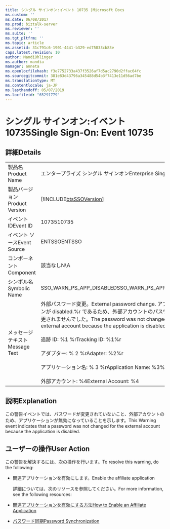 ```yaml
---
title: シングル サインオン:イベント 10735 |Microsoft Docs
ms.custom: ''
ms.date: 06/08/2017
ms.prod: biztalk-server
ms.reviewer: ''
ms.suite: ''
ms.tgt_pltfrm: ''
ms.topic: article
ms.assetid: 31c791c6-1901-4441-b329-ed75833cb83e
caps.latest.revision: 10
author: MandiOhlinger
ms.author: mandia
manager: anneta
ms.openlocfilehash: f3e7752733a437f3526af7d5ac2790d2ffac64fc
ms.sourcegitcommit: 381e83d43796a345488d54b3f7413e11d56ad7be
ms.translationtype: MT
ms.contentlocale: ja-JP
ms.lasthandoff: 05/07/2019
ms.locfileid: "65291779"
---
```

# <a name="single-sign-on-event-10735"></a><span data-ttu-id="d36e2-102">シングル サインオン:イベント 10735</span><span class="sxs-lookup"><span data-stu-id="d36e2-102">Single Sign-On: Event 10735</span></span>
## <a name="details"></a><span data-ttu-id="d36e2-103">詳細</span><span class="sxs-lookup"><span data-stu-id="d36e2-103">Details</span></span>  

|                 |                                                                                                                                                                                                                                                    |
|-----------------|----------------------------------------------------------------------------------------------------------------------------------------------------------------------------------------------------------------------------------------------------|
|  <span data-ttu-id="d36e2-104">製品名</span><span class="sxs-lookup"><span data-stu-id="d36e2-104">Product Name</span></span>   |                                                                                                             <span data-ttu-id="d36e2-105">エンタープライズ シングル サインオン</span><span class="sxs-lookup"><span data-stu-id="d36e2-105">Enterprise Single Sign-On</span></span>                                                                                                              |
| <span data-ttu-id="d36e2-106">製品バージョン</span><span class="sxs-lookup"><span data-stu-id="d36e2-106">Product Version</span></span> |                                                                                             [!INCLUDE[btsSSOVersion](../includes/btsssoversion-md.md)]                                                                                             |
|    <span data-ttu-id="d36e2-107">イベント ID</span><span class="sxs-lookup"><span data-stu-id="d36e2-107">Event ID</span></span>     |                                                                                                                       <span data-ttu-id="d36e2-108">10735</span><span class="sxs-lookup"><span data-stu-id="d36e2-108">10735</span></span>                                                                                                                        |
|  <span data-ttu-id="d36e2-109">イベント ソース</span><span class="sxs-lookup"><span data-stu-id="d36e2-109">Event Source</span></span>   |                                                                                                                       <span data-ttu-id="d36e2-110">ENTSSO</span><span class="sxs-lookup"><span data-stu-id="d36e2-110">ENTSSO</span></span>                                                                                                                       |
|    <span data-ttu-id="d36e2-111">コンポーネント</span><span class="sxs-lookup"><span data-stu-id="d36e2-111">Component</span></span>    |                                                                                                                        <span data-ttu-id="d36e2-112">該当なし</span><span class="sxs-lookup"><span data-stu-id="d36e2-112">N\A</span></span>                                                                                                                         |
|  <span data-ttu-id="d36e2-113">シンボル名</span><span class="sxs-lookup"><span data-stu-id="d36e2-113">Symbolic Name</span></span>  |                                                                                                              <span data-ttu-id="d36e2-114">SSO_WARN_PS_APP_DISABLED</span><span class="sxs-lookup"><span data-stu-id="d36e2-114">SSO_WARN_PS_APP_DISABLED</span></span>                                                                                                              |
|  <span data-ttu-id="d36e2-115">メッセージ テキスト</span><span class="sxs-lookup"><span data-stu-id="d36e2-115">Message Text</span></span>   | <span data-ttu-id="d36e2-116">外部パスワード変更。</span><span class="sxs-lookup"><span data-stu-id="d36e2-116">External password change.</span></span> <span data-ttu-id="d36e2-117">アプリケーションが disabled.%r であるため、外部アカウントのパスワードが変更されませんでした。</span><span class="sxs-lookup"><span data-stu-id="d36e2-117">The password was not changed for the external account because the application is disabled.%r</span></span><br /><br /> <span data-ttu-id="d36e2-118">追跡 ID: %1 %r</span><span class="sxs-lookup"><span data-stu-id="d36e2-118">Tracking ID: %1%r</span></span><br /><br /> <span data-ttu-id="d36e2-119">アダプター: % 2 %r</span><span class="sxs-lookup"><span data-stu-id="d36e2-119">Adapter: %2%r</span></span><br /><br /> <span data-ttu-id="d36e2-120">アプリケーション名: % 3 %r</span><span class="sxs-lookup"><span data-stu-id="d36e2-120">Application Name: %3%r</span></span><br /><br /> <span data-ttu-id="d36e2-121">外部アカウント: %4</span><span class="sxs-lookup"><span data-stu-id="d36e2-121">External Account: %4</span></span> |

## <a name="explanation"></a><span data-ttu-id="d36e2-122">説明</span><span class="sxs-lookup"><span data-stu-id="d36e2-122">Explanation</span></span>  
 <span data-ttu-id="d36e2-123">この警告イベントでは、パスワードが変更されていないこと、外部アカウントのため、アプリケーションが無効になっていることを示します。</span><span class="sxs-lookup"><span data-stu-id="d36e2-123">This Warning event indicates that a password was not changed for the external account because the application is disabled.</span></span>  

## <a name="user-action"></a><span data-ttu-id="d36e2-124">ユーザーの操作</span><span class="sxs-lookup"><span data-stu-id="d36e2-124">User Action</span></span>  
 <span data-ttu-id="d36e2-125">この警告を解決するには、次の操作を行います。</span><span class="sxs-lookup"><span data-stu-id="d36e2-125">To resolve this warning, do the following:</span></span>  

- <span data-ttu-id="d36e2-126">関連アプリケーションを有効にします。</span><span class="sxs-lookup"><span data-stu-id="d36e2-126">Enable the affiliate application</span></span>  

  <span data-ttu-id="d36e2-127">詳細については、次のリソースを参照してください。</span><span class="sxs-lookup"><span data-stu-id="d36e2-127">For more information, see the following resources:</span></span>  

- [<span data-ttu-id="d36e2-128">関連アプリケーションを有効にする方法</span><span class="sxs-lookup"><span data-stu-id="d36e2-128">How to Enable an Affiliate Application</span></span>](../core/how-to-enable-an-affiliate-application.md)  

- [<span data-ttu-id="d36e2-129">パスワード同期</span><span class="sxs-lookup"><span data-stu-id="d36e2-129">Password Synchronization</span></span>](../core/password-synchronization2.md)
